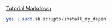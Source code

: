 [Tutorial Markdown](https://guides.github.com/features/mastering-markdown/)

```bash
yes | sudo sh scripts/install_my_depen
```
